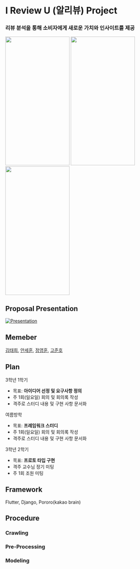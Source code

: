 # I Review U (알리뷰) Project
### 리뷰 분석을 통해 소비자에게 새로운 가치와 인사이트를 제공
<img src="https://user-images.githubusercontent.com/75887645/145706765-43b31ebf-fb75-4fa7-866c-e141413e654b.jpg" width="200" height="400"/> <img src="https://user-images.githubusercontent.com/75887645/145706893-9006becc-a1d2-4268-844f-7f9a837c9571.png" width="200" height="400"/> <img src="https://user-images.githubusercontent.com/75887645/145706855-48081034-f2be-4599-8eee-e7249a6d056a.png" width="200" height="400"/>



## Proposal Presentation

[![Presentation](https://youtu.be/E2mGf3Gor7c/0.jpg)](https://youtu.be/E2mGf3Gor7c) 
## Memeber
[김태희](https://github.com/taehui530), [안세훈](https://github.com/ashpurple), [정영훈](https://github.com/JYH0817), [고준호](https://github.com/JunhoGo)

## Plan
3학년 1학기
- 목표: <b>아이디어 선정 및 요구사항 정의</b>
- 주 1회(일요일) 회의 및 회의록 작성
- 격주로 스터디 내용 및 구현 사항 문서화

여름방학
- 목표: <b>프레임워크 스터디</b>
- 주 1회(일요일) 회의 및 회의록 작성
- 격주로 스터디 내용 및 구현 사항 문서화

3학년 2학기
- 목표: <b>프로토 타입 구현</b>
- 격주 교수님 정기 미팅
- 주 1회 조원 미팅

## Framework
Flutter, Django, Pororo(kakao brain)

## Procedure

### Crawling

### Pre-Processing

### Modeling

